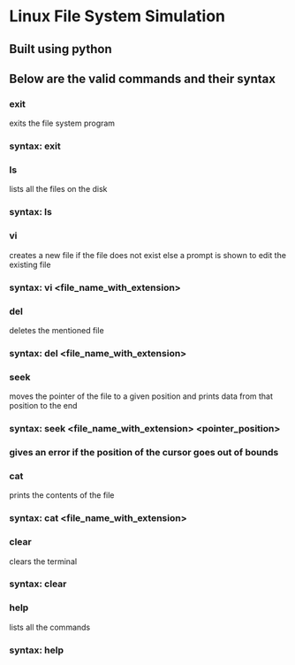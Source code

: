 # Linux File System Simulation
## Built using python

## Below are the valid commands and their syntax

### exit 
  exits the file system program 
  ### syntax: exit


### ls
  lists all the files on the disk
  ### syntax: ls

### vi
  creates a new file if the file does not exist else a prompt is shown to edit the existing file
  ### syntax: vi <file_name_with_extension>

### del
  deletes the mentioned file
  ### syntax: del <file_name_with_extension>

### seek
  moves the pointer of the file to a given position and prints data from that position to the end
  ### syntax: seek <file_name_with_extension> <pointer_position>
  ### gives an error if the position of the cursor goes out of bounds

### cat
  prints the contents of the file
  ### syntax: cat <file_name_with_extension>

### clear
  clears the terminal
  ### syntax: clear

### help
  lists all the commands
  ### syntax: help
